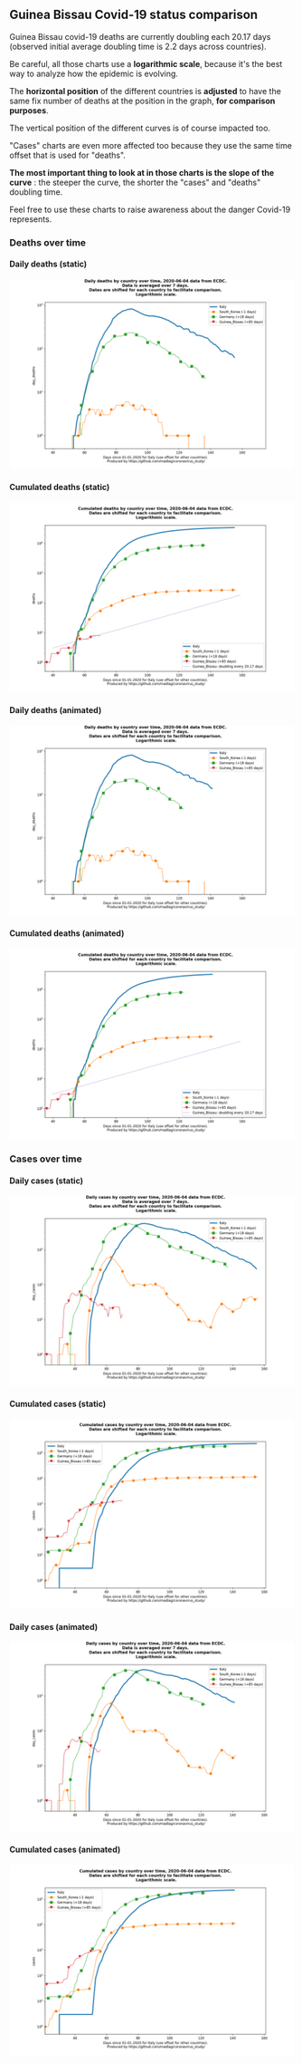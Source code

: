 ## Guinea Bissau Covid-19 status comparison 

Guinea Bissau covid-19 deaths are currently doubling each 20.17 days (observed initial average doubling time is 2.2 days across countries).



Be careful, all those charts use a **logarithmic scale**, because it's the best way to analyze how the epidemic is evolving.
 
The **horizontal position** of the different countries is **adjusted** to have the same fix number of deaths at the position in the graph, **for comparison purposes**.

The vertical position of the different curves is of course impacted too.

"Cases" charts are even more affected too because they use the same time offset that is used for "deaths".

**The most important thing to look at in those charts is the slope of the curve** : the steeper the curve, the shorter the "cases" and "deaths" doubling time.

Feel free to use these charts to raise awareness about the danger Covid-19 represents. 


 
### Deaths over time
 
#### Daily deaths (static)
![Guinea Bissau covid-19 daily deaths static chart](https://raw.githubusercontent.com/madlag/coronavirus_study/master/notebooks/graphs/2020-06-04/countries/Guinea_Bissau/2020-06-04_Guinea_Bissau_day_deaths.png "Guinea Bissau covid-19 day_deaths static chart")   
 
#### Cumulated deaths (static)
![Guinea Bissau covid-19 cumulated deaths static chart](https://raw.githubusercontent.com/madlag/coronavirus_study/master/notebooks/graphs/2020-06-04/countries/Guinea_Bissau/2020-06-04_Guinea_Bissau_deaths.png "Guinea Bissau covid-19 deaths static chart")   
 
#### Daily deaths (animated)
![Guinea Bissau covid-19 daily deaths animated chart](https://raw.githubusercontent.com/madlag/coronavirus_study/master/notebooks/graphs/2020-06-04/countries/Guinea_Bissau/2020-06-04_Guinea_Bissau_day_deaths.gif "Guinea Bissau covid-19 day_deaths animated chart")   
 
#### Cumulated deaths (animated)
![Guinea Bissau covid-19 cumulated deaths animated chart](https://raw.githubusercontent.com/madlag/coronavirus_study/master/notebooks/graphs/2020-06-04/countries/Guinea_Bissau/2020-06-04_Guinea_Bissau_deaths.gif "Guinea Bissau covid-19 deaths animated chart")   

 
### Cases over time
 
#### Daily cases (static)
![Guinea Bissau covid-19 daily cases static chart](https://raw.githubusercontent.com/madlag/coronavirus_study/master/notebooks/graphs/2020-06-04/countries/Guinea_Bissau/2020-06-04_Guinea_Bissau_day_cases.png "Guinea Bissau covid-19 day_cases static chart")   
 
#### Cumulated cases (static)
![Guinea Bissau covid-19 cumulated cases static chart](https://raw.githubusercontent.com/madlag/coronavirus_study/master/notebooks/graphs/2020-06-04/countries/Guinea_Bissau/2020-06-04_Guinea_Bissau_cases.png "Guinea Bissau covid-19 cases static chart")   
 
#### Daily cases (animated)
![Guinea Bissau covid-19 daily cases animated chart](https://raw.githubusercontent.com/madlag/coronavirus_study/master/notebooks/graphs/2020-06-04/countries/Guinea_Bissau/2020-06-04_Guinea_Bissau_day_cases.gif "Guinea Bissau covid-19 day_cases animated chart")   
 
#### Cumulated cases (animated)
![Guinea Bissau covid-19 cumulated cases animated chart](https://raw.githubusercontent.com/madlag/coronavirus_study/master/notebooks/graphs/2020-06-04/countries/Guinea_Bissau/2020-06-04_Guinea_Bissau_cases.gif "Guinea Bissau covid-19 cases animated chart")   

